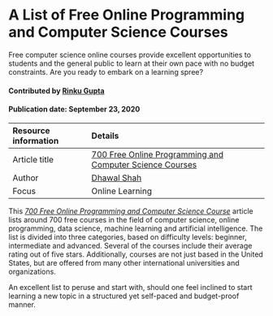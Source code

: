 # A List of Free Online Programming and Computer Science Courses
<!-- deck text start -->
Free computer science online courses provide excellent opportunities to students and the general public to learn at their own pace with no budget constraints. Are you ready to embark on a learning spree?
<!-- deck text end -->

#### Contributed by [Rinku Gupta](https://github.com/rinkug)

#### Publication date: September 23, 2020

Resource information | Details 
:--- | :--- 
Article title |[700 Free Online Programming and Computer Science Courses](https://www.freecodecamp.org/news/free-online-programming-cs-courses/)
Author | [Dhawal Shah](https://www.freecodecamp.org/news/author/dhawalhs/)
Focus | Online Learning


This *[700 Free Online Programming and Computer Science Course](https://www.freecodecamp.org/news/free-online-programming-cs-courses/)* article lists around 700 free courses in the field of computer science, online programming, data science, machine learning and artificial intelligence. The list is divided into three categories, based on difficulty levels: beginner, intermediate and advanced. Several of the courses include their average rating out of five stars. Additionally, courses are not just based in the United States, but are offered from many other international universities and organizations.

An excellent list to peruse and start with, should one feel inclined to start learning a new topic in a structured yet self-paced and budget-proof manner.




<!---
Publish: no
Categories: Skills 
Topics: Online Learning
--->
